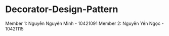 # Decorator-Design-Pattern

Member 1: Nguyễn Nguyên Minh - 10421091
Member 2: Nguyễn Yến Ngọc - 10421115
